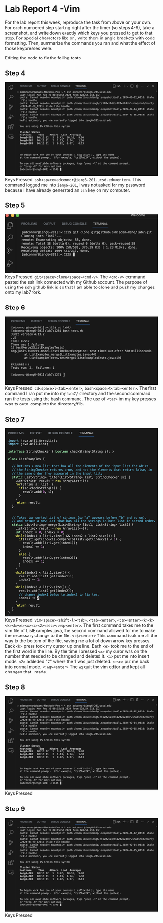# Lab Report 4 -Vim

For the lab report this week, reproduce the task from above on your own. For each numbered step starting right after the timer (so steps 4-9), take a screenshot, and write down exactly which keys you pressed to get to that step. For special characters like <enter> or <tab>, write them in angle brackets with code formatting. Then, summarize the commands you ran and what the effect of those keypresses were.

Editing the code to fix the failing tests

## Step 4
![Image](step4.png)
Keys Pressed: `ssh<space>adconnor@ieng6-201.ucsd.edu<enter>`. This command logged me into `ieng6-201`, I was not asked for my password because I have already generated an `ssh` key on my computer.

## Step 5
![Image](setp5.png)
Keys Pressed: `git<space>clone<space><cmd-v>`. The `<cmd-v>` command pasted the ssh link connected with my Github account. The purpose of using the ssh github link is so that I am able to clone and push my changes onto my lab7 fork.

## Step 6
![Image](step6.png)
Keys Pressed: `cd<space>l<tab><enter>`, `bash<space>t<tab><enter>`. The first command I ran put me into my `lab7/` directory and the second command ran the tests using the bash command. The use of `<tab>` im my key presses was to auto-complete the directory/file.

## Step 7
![Image](step7.png)
Keys Pressed: `vim<space><shift-l><tab>.<tab><enter>`, `<:$><enter><k><k><k><k><e><x><i><2><esc><:wq><enter>`. The first command takes me to the vim file of ListExamples.java, the second command allowed for me to make the necessary change to the file. `<:$><enter>` This command took me all the way to the bottom of the file, saving me a lot of down arrow key presses. Eack `<k>` press took my cursor up one line. Each `<e>` took me to the end of the first word in the line. By the time I pressed `<x>` my curor was on the number that needed to be changed and deleted it. `<i>` put me into insert mode. `<2>` addeded "2" where the 1 was just deleted. `<esc>` put me back into normal mode. `<:wq><enter>` The `wq` quit the vim editor and kept all changes that I made.

## Step 8
![Image](step4.png)
Keys Pressed:

## Step 9
![Image](step4.png)
Keys Pressed:
